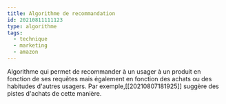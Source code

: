 ```yaml
---
title: Algorithme de recommandation
id: 20210811111123
type: algorithme
tags:
  - technique
  - marketing
  - amazon
---
```

            
Algorithme qui permet de recommander à un usager à un produit en fonction de ses requêtes mais également en fonction des achats ou des habitudes d'autres usagers.
Par exemple,[[20210807181925]] suggère des pistes d'achats de cette manière.